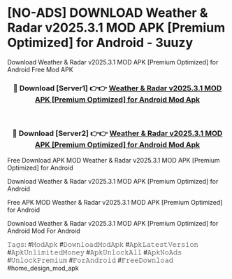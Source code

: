 # [NO-ADS] DOWNLOAD Weather & Radar v2025.3.1 MOD APK [Premium Optimized] for Android - 3uuzy
Download Weather & Radar v2025.3.1 MOD APK [Premium Optimized] for Android Free Mod APK

<div align="center">
<h3>🔴 Download [Server1] 👉👉 <a href="https://apk-comot.site?title=Weather_&_Radar_v2025.3.1_MOD_APK_[Premium_Optimized]_for_Android">Weather & Radar v2025.3.1 MOD APK [Premium Optimized] for Android Mod Apk</a></h3><br>

<h3>🔴 Download [Server2] 👉👉 <a href="https://apk-comot.site?title=Weather_&_Radar_v2025.3.1_MOD_APK_[Premium_Optimized]_for_Android">Weather & Radar v2025.3.1 MOD APK [Premium Optimized] for Android Mod Apk</a></h3>
</div>


Free Download APK MOD Weather & Radar v2025.3.1 MOD APK [Premium Optimized] for Android

Download Weather & Radar v2025.3.1 MOD APK [Premium Optimized] for Android 

Free APK MOD Weather & Radar v2025.3.1 MOD APK [Premium Optimized] for Android 

Download Weather & Radar v2025.3.1 MOD APK [Premium Optimized] for Android Mod For Android

𝚃𝚊𝚐𝚜: #𝙼𝚘𝚍𝙰𝚙𝚔 #𝙳𝚘𝚠𝚗𝚕𝚘𝚊𝚍𝙼𝚘𝚍𝙰𝚙𝚔 #𝙰𝚙𝚔𝙻𝚊𝚝𝚎𝚜𝚝𝚅𝚎𝚛𝚜𝚒𝚘𝚗 #𝙰𝚙𝚔𝚄𝚗𝚕𝚒𝚖𝚒𝚝𝚎𝚍𝙼𝚘𝚗𝚎𝚢 #𝙰𝚙𝚔𝚄𝚗𝚕𝚘𝚌𝚔𝙰𝚕𝚕 #𝙰𝚙𝚔𝙽𝚘𝙰𝚍𝚜 #𝚄𝚗𝚕𝚘𝚌𝚔𝙿𝚛𝚎𝚖𝚒𝚞𝚖 #𝙵𝚘𝚛𝙰𝚗𝚍𝚛𝚘𝚒𝚍 #𝙵𝚛𝚎𝚎𝙳𝚘𝚠𝚗𝚕𝚘𝚊𝚍 #home_design_mod_apk